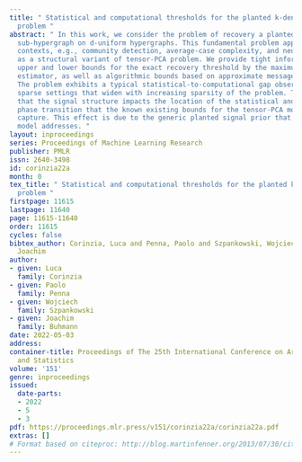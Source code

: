 ```yaml
---
title: " Statistical and computational thresholds for the planted k-densest sub-hypergraph
  problem "
abstract: " In this work, we consider the problem of recovery a planted k-densest
  sub-hypergraph on d-uniform hypergraphs. This fundamental problem appears in different
  contexts, e.g., community detection, average-case complexity, and neuroscience applications
  as a structural variant of tensor-PCA problem. We provide tight information-theoretic
  upper and lower bounds for the exact recovery threshold by the maximum-likelihood
  estimator, as well as algorithmic bounds based on approximate message passing algorithms.
  The problem exhibits a typical statistical-to-computational gap observed in analogous
  sparse settings that widen with increasing sparsity of the problem. The bounds show
  that the signal structure impacts the location of the statistical and computational
  phase transition that the known existing bounds for the tensor-PCA model do not
  capture. This effect is due to the generic planted signal prior that this latter
  model addresses. "
layout: inproceedings
series: Proceedings of Machine Learning Research
publisher: PMLR
issn: 2640-3498
id: corinzia22a
month: 0
tex_title: " Statistical and computational thresholds for the planted k-densest sub-hypergraph
  problem "
firstpage: 11615
lastpage: 11640
page: 11615-11640
order: 11615
cycles: false
bibtex_author: Corinzia, Luca and Penna, Paolo and Szpankowski, Wojciech and Buhmann,
  Joachim
author:
- given: Luca
  family: Corinzia
- given: Paolo
  family: Penna
- given: Wojciech
  family: Szpankowski
- given: Joachim
  family: Buhmann
date: 2022-05-03
address:
container-title: Proceedings of The 25th International Conference on Artificial Intelligence
  and Statistics
volume: '151'
genre: inproceedings
issued:
  date-parts:
  - 2022
  - 5
  - 3
pdf: https://proceedings.mlr.press/v151/corinzia22a/corinzia22a.pdf
extras: []
# Format based on citeproc: http://blog.martinfenner.org/2013/07/30/citeproc-yaml-for-bibliographies/
---
```

